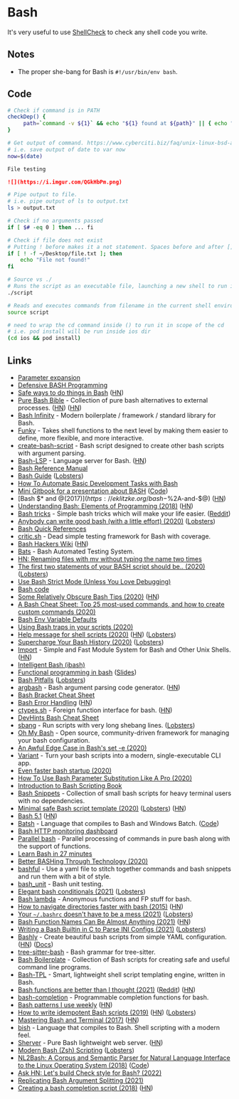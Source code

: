 # Bash

It's very useful to use [ShellCheck](https://www.shellcheck.net) to check any shell code you write.

## Notes

- The proper she-bang for Bash is `#!/usr/bin/env bash`.

## Code

```bash
# Check if command is in PATH
checkDep() {
     path=`command -v ${1}` && echo "${1} found at ${path}" || { echo "${1} not found" >&2 ; exit 1; }
}
```

```bash
# Get output of command. https://www.cyberciti.biz/faq/unix-linux-bsd-appleosx-bash-assign-variable-command-output/
# i.e. save output of date to var now
now=$(date)
```

```md
File testing

![](https://i.imgur.com/QGkHbPm.png)
```

```bash
# Pipe output to file.
# i.e. pipe output of ls to output.txt
ls > output.txt
```

```bash
# Check if no arguments passed
if [ $# -eq 0 ] then ... fi
```

```bash
# Check if file does not exist
# Putting ! before makes it a not statement. Spaces before and after [] are important.
if [ ! -f ~/Desktop/file.txt ]; then
    echo "File not found!"
fi
```

```bash
# Source vs ./
# Runs the script as an executable file, launching a new shell to run it
./script

# Reads and executes commands from filename in the current shell environment
source script
```

```bash
# need to wrap the cd command inside () to run it in scope of the cd
# i.e. pod install will be run inside ios dir
(cd ios && pod install)
```

## Links

- [Parameter expansion](http://wiki.bash-hackers.org/syntax/pe)
- [Defensive BASH Programming](http://www.kfirlavi.com/blog/2012/11/14/defensive-bash-programming/)
- [Safe ways to do things in Bash](https://github.com/anordal/shellharden/blob/master/how_to_do_things_safely_in_bash.md) ([HN](https://news.ycombinator.com/item?id=17057596))
- [Pure Bash Bible](https://github.com/dylanaraps/pure-bash-bible) - Collection of pure bash alternatives to external processes. ([HN](https://news.ycombinator.com/item?id=21013150)) ([HN](https://news.ycombinator.com/item?id=30363506))
- [Bash Infinity](https://github.com/niieani/bash-oo-framework) - Modern boilerplate / framework / standard library for Bash.
- [Funky](https://github.com/bbugyi200/funky) - Takes shell functions to the next level by making them easier to define, more flexible, and more interactive.
- [create-bash-script](https://github.com/nikita-skobov/create-bash-script) - Bash script designed to create other bash scripts with argument parsing.
- [Bash-LSP](https://github.com/bash-lsp/bash-language-server) - Language server for Bash. ([HN](https://news.ycombinator.com/item?id=26663135))
- [Bash Reference Manual](https://tiswww.case.edu/php/chet/bash/bashref.html)
- [Bash Guide](https://mywiki.wooledge.org/BashGuide) ([Lobsters](https://lobste.rs/s/onsous/bash_guide))
- [How To Automate Basic Development Tasks with Bash](https://jmulholland.com/how-to-automate-basic-development-tasks-with-bash)
- [Mini Gitbook for a presentation about BASH](https://erkanerol.github.io/bash-lingua-non-grata/#/) ([Code](https://github.com/erkanerol/bash-lingua-non-grata))
- [Bash $\* and $@ (2017)](https://eklitzke.org/bash-$%2A-and-$@) ([HN](https://news.ycombinator.com/item?id=22027809))
- [Understanding Bash: Elements of Programming (2018)](https://www.linuxjournal.com/content/understanding-bash-elements-programming) ([HN](https://news.ycombinator.com/item?id=22052890))
- [Bash tricks](https://github.com/SimonBaeumer/bash-tricks) - Simple bash tricks which will make your life easier. ([Reddit](https://www.reddit.com/r/bash/comments/eokp46/some_simple_bash_tipps/))
- [Anybody can write good bash (with a little effort) (2020)](https://blog.yossarian.net/2020/01/23/Anybody-can-write-good-bash-with-a-little-effort) ([Lobsters](https://lobste.rs/s/y0nx8o/anybody_can_write_good_bash_with_little))
- [Bash Quick References](https://shellmagic.xyz/)
- [critic.sh](https://github.com/Checksum/critic.sh) - Dead simple testing framework for Bash with coverage.
- [Bash Hackers Wiki](https://wiki.bash-hackers.org/) ([HN](https://news.ycombinator.com/item?id=22382686))
- [Bats](https://github.com/bats-core/bats-core) - Bash Automated Testing System.
- [HN: Renaming files with mv without typing the name two times](https://news.ycombinator.com/item?id=22859935)
- [The first two statements of your BASH script should be.. (2020)](https://ashishb.net/all/the-first-two-statements-of-your-bash-script-should-be/) ([Lobsters](https://lobste.rs/s/ajoaje/first_two_statements_your_bash_script))
- [Use Bash Strict Mode (Unless You Love Debugging)](http://redsymbol.net/articles/unofficial-bash-strict-mode/)
- [Bash code](https://github.com/bminor/bash)
- [Some Relatively Obscure Bash Tips (2020)](https://zwischenzugs.com/2020/05/09/some-relatively-obscure-bash-tips/) ([HN](https://news.ycombinator.com/item?id=23126305))
- [A Bash Cheat Sheet: Top 25 most-used commands, and how to create custom commands (2020)](https://medium.com/better-programming/bash-cheat-sheet-top-25-commands-and-creating-custom-commands-75941dcdc450)
- [Bash Env Variable Defaults](https://www.yesthatblog.com/post/0065-env-defaults/)
- [Using Bash traps in your scripts (2020)](https://opensource.com/article/20/6/bash-trap)
- [Help message for shell scripts (2020)](https://samizdat.dev/help-message-for-shell-scripts/) ([HN](https://news.ycombinator.com/item?id=23763166)) ([Lobsters](https://lobste.rs/s/5njqrb/help_message_for_shell_scripts))
- [Supercharge Your Bash History (2020)](https://metaredux.com/posts/2020/07/07/supercharge-your-bash-history.html) ([Lobsters](https://lobste.rs/s/ruygyw/supercharge_your_bash_history))
- [Import](https://import.pw/) - Simple and Fast Module System for Bash and Other Unix Shells. ([HN](https://news.ycombinator.com/item?id=23864909))
- [Intelligent Bash (ibash)](https://rdmp.org/dmbcs/i-bash)
- [Functional programming in bash](https://github.com/ssledz/bash-fun) ([Slides](https://ssledz.github.io/presentations/bash-fun.html#/))
- [Bash Pitfalls](https://mywiki.wooledge.org/BashPitfalls) ([Lobsters](https://lobste.rs/s/1vqimp/bash_pitfalls))
- [argbash](https://github.com/matejak/argbash) - Bash argument parsing code generator. ([HN](https://news.ycombinator.com/item?id=24636367))
- [Bash Bracket Cheat Sheet](https://wizardzines.com/comics/brackets-cheatsheet/)
- [Bash Error Handling](https://wizardzines.com/comics/bash-errors/) ([HN](https://news.ycombinator.com/item?id=24727495))
- [ctypes.sh](https://github.com/taviso/ctypes.sh) - Foreign function interface for bash. ([HN](https://news.ycombinator.com/item?id=24738814))
- [DevHints Bash Cheat Sheet](https://devhints.io/bash)
- [sbang](https://github.com/spack/sbang) - Run scripts with very long shebang lines. ([Lobsters](https://lobste.rs/s/rin6rc/sbang_lets_you_run_scripts_with_very_long))
- [Oh My Bash](https://github.com/ohmybash/oh-my-bash) - Open source, community-driven framework for managing your bash configuration.
- [An Awful Edge Case in Bash's set -e (2020)](http://jbrot.com/blog/dash_e_problems.html)
- [Variant](https://github.com/mumoshu/variant2) - Turn your bash scripts into a modern, single-executable CLI app.
- [Even faster bash startup (2020)](https://work.lisk.in/2020/11/20/even-faster-bash-startup.html)
- [How To Use Bash Parameter Substitution Like A Pro (2020)](https://www.cyberciti.biz/tips/bash-shell-parameter-substitution-2.html)
- [Introduction to Bash Scripting Book](https://github.com/bobbyiliev/introduction-to-bash-scripting)
- [Bash Snippets](https://github.com/alexanderepstein/Bash-Snippets) - Collection of small bash scripts for heavy terminal users with no dependencies.
- [Minimal safe Bash script template (2020)](https://betterdev.blog/minimal-safe-bash-script-template/) ([Lobsters](https://lobste.rs/s/yeloyn/minimal_safe_bash_script_template)) ([HN](https://news.ycombinator.com/item?id=25428621))
- [Bash 5.1](https://lists.gnu.org/archive/html/info-gnu/2020-12/msg00003.html) ([HN](https://news.ycombinator.com/item?id=25492551))
- [Batsh](https://batsh.org/) - Language that compiles to Bash and Windows Batch. ([Code](https://github.com/batsh-dev-team/Batsh))
- [Bash HTTP monitoring dashboard](https://raymii.org/s/software/Bash_HTTP_Monitoring_Dashboard.html)
- [Parallel bash](https://github.com/Akianonymus/parallel-bash) - Parallel processing of commands in pure bash along with the support of functions.
- [Learn Bash in 27 minutes](https://github.com/pforret/LearnBashQuickly)
- [Better BASHing Through Technology (2020)](https://andydote.co.uk/2020/08/28/better-bashing-through-technology/)
- [bashful](https://github.com/wagoodman/bashful) - Use a yaml file to stitch together commands and bash snippets and run them with a bit of style.
- [bash_unit](https://github.com/pgrange/bash_unit) - Bash unit testing.
- [Elegant bash conditionals (2021)](https://timvisee.com/blog/elegant-bash-conditionals/) ([Lobsters](https://lobste.rs/s/nao13f/elegant_bash_conditionals))
- [Bash lambda](https://github.com/spencertipping/bash-lambda) - Anonymous functions and FP stuff for bash.
- [How to navigate directories faster with bash (2015)](https://mhoffman.github.io/2015/05/21/how-to-navigate-directories-with-the-shell.html) ([HN](https://news.ycombinator.com/item?id=26899531))
- [Your `~/.bashrc` doesn't have to be a mess (2021)](https://write.as/bpsylevc6lliaspe) ([Lobsters](https://lobste.rs/s/r1tpld/your_bashrc_doesn_t_have_be_mess))
- [Bash Function Names Can Be Almost Anything (2021)](https://blog.dnmfarrell.com/post/bash-function-names-can-be-almost-anything/) ([HN](https://news.ycombinator.com/item?id=27726699))
- [Writing a Bash Builtin in C to Parse INI Configs (2021)](https://mbuki-mvuki.org/posts/2021-07-12-writing-a-bash-builtin-in-c-to-parse-ini-configs/) ([Lobsters](https://lobste.rs/s/6wjuk4/writing_bash_builtin_c_parse_ini_configs))
- [Bashly](https://github.com/DannyBen/bashly) - Create beautiful bash scripts from simple YAML configuration. ([HN](https://news.ycombinator.com/item?id=28305479)) ([Docs](https://bashly.dannyb.co/))
- [tree-sitter-bash](https://github.com/tree-sitter/tree-sitter-bash) - Bash grammar for tree-sitter.
- [Bash Boilerplate](https://github.com/xwmx/bash-boilerplate) - Collection of Bash scripts for creating safe and useful command line programs.
- [Bash-TPL](https://github.com/TekWizely/bash-tpl) - Smart, lightweight shell script templating engine, written in Bash.
- [Bash functions are better than I thought (2021)](https://cuddly-octo-palm-tree.com/posts/2021-10-31-better-bash-functions/) ([Reddit](https://www.reddit.com/r/programming/comments/qjnzmn/underwhelmed_by_bash_functions_maybe_youre_using/)) ([HN](https://news.ycombinator.com/item?id=29058140))
- [bash-completion](https://github.com/scop/bash-completion) - Programmable completion functions for bash.
- [Bash patterns I use weekly](https://will-keleher.com/posts/5-Useful-Bash-Patterns.html) ([HN](https://news.ycombinator.com/item?id=29318751))
- [How to write idempotent Bash scripts (2019)](https://arslan.io/2019/07/03/how-to-write-idempotent-bash-scripts/) ([HN](https://news.ycombinator.com/item?id=29483070)) ([Lobsters](https://lobste.rs/s/ixuahi/how_write_idempotent_bash_scripts))
- [Mastering Bash and Terminal (2017)](https://www.blockloop.io/mastering-bash-and-terminal/) ([HN](https://news.ycombinator.com/item?id=13400350))
- [bish](https://github.com/tdenniston/bish) - Language that compiles to Bash. Shell scripting with a modern feel.
- [Sherver](https://github.com/remileduc/sherver) - Pure Bash lightweight web server. ([HN](https://news.ycombinator.com/item?id=29648135))
- [Modern Bash (Zsh) Scripting](https://www.mulle-kybernetik.com/modern-bash-scripting/) ([Lobsters](https://lobste.rs/s/gwzjjw/modern_bash_scripting))
- [NL2Bash: A Corpus and Semantic Parser for Natural Language Interface to the Linux Operating System (2018)](https://arxiv.org/abs/1802.08979) ([Code](https://github.com/TellinaTool/nl2bash))
- [Ask HN: Let's build Check style for Bash? (2022)](https://news.ycombinator.com/item?id=30405177)
- [Replicating Bash Argument Splitting (2021)](https://blog.dnmfarrell.com/post/replicating-bash-argument-splitting/)
- [Creating a bash completion script (2018)](https://iridakos.com/programming/2018/03/01/bash-programmable-completion-tutorial) ([HN](https://news.ycombinator.com/item?id=30524440))